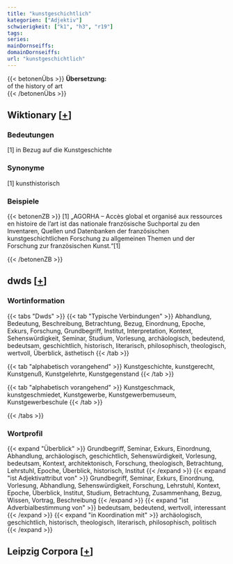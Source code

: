 ```yaml
---
title: "kunstgeschichtlich"
kategorien: ["Adjektiv"]
schwierigkeit: ["k1", "h3", "r19"]
tags:
series:
mainDornseiffs:
domainDornseiffs:
url: "kunstgeschichtlich"
---
```


{{< betonenÜbs >}}
**Übersetzung:**  
of  the history of art  
{{< /betonenÜbs >}}

## Wiktionary [[+](https://de.wiktionary.org/wiki/kunstgeschichtlich)]

### Bedeutungen
[1] in Bezug auf die Kunstgeschichte  

### Synonyme
[1] kunsthistorisch  

### Beispiele
{{< betonenZB >}}
[1] „AGORHA – Accès global et organisé aux ressources en histoire de l’art ist das nationale französische Suchportal zu den Inventaren, Quellen und Datenbanken der französischen kunstgeschichtlichen Forschung zu allgemeinen Themen und der Forschung zur französischen Kunst.“[1]  

{{< /betonenZB >}}


## dwds [[+](https://www.dwds.de/wb/kunstgeschichtlich)]

### Wortinformation
{{< tabs "Dwds" >}}
{{< tab "Typische Verbindungen" >}}
Abhandlung, Bedeutung, Beschreibung, Betrachtung, Bezug, Einordnung, Epoche, Exkurs, Forschung, Grundbegriff, Institut, Interpretation, Kontext, Sehenswürdigkeit, Seminar, Studium, Vorlesung, archäologisch, bedeutend, bedeutsam, geschichtlich, historisch, literarisch, philosophisch, theologisch, wertvoll, Überblick, ästhetisch
{{< /tab >}}

{{< tab "alphabetisch vorangehend" >}}
Kunstgeschichte, kunstgerecht, Kunstgenuß, Kunstgelehrte, Kunstgegenstand
{{< /tab >}}

{{< tab "alphabetisch vorangehend" >}}
Kunstgeschmack, kunstgeschmiedet, Kunstgewerbe, Kunstgewerbemuseum, Kunstgewerbeschule
{{< /tab >}}

{{< /tabs >}}

### Wortprofil
{{< expand "Überblick" >}} Grundbegriff, Seminar, Exkurs, Einordnung, Abhandlung, archäologisch, geschichtlich, Sehenswürdigkeit, Vorlesung, bedeutsam, Kontext, architektonisch, Forschung, theologisch, Betrachtung, Lehrstuhl, Epoche, Überblick, historisch, Institut {{< /expand >}}
{{< expand "ist Adjektivattribut von" >}} Grundbegriff, Seminar, Exkurs, Einordnung, Vorlesung, Abhandlung, Sehenswürdigkeit, Forschung, Lehrstuhl, Kontext, Epoche, Überblick, Institut, Studium, Betrachtung, Zusammenhang, Bezug, Wissen, Vortrag, Beschreibung {{< /expand >}}
{{< expand "ist Adverbialbestimmung von" >}} bedeutsam, bedeutend, wertvoll, interessant {{< /expand >}}
{{< expand "in Koordination mit" >}} archäologisch, geschichtlich, historisch, theologisch, literarisch, philosophisch, politisch {{< /expand >}}

## Leipzig Corpora [[+](https://corpora.uni-leipzig.de/en/res?word=kunstgeschichtlich&corpusId=deu_newscrawl-public_2018)]

